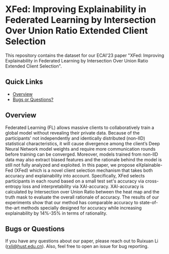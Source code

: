 # XFed: Improving Explainability in Federated Learning by Intersection Over Union Ratio Extended Client Selection
This repository contains the dataset for our ECAI'23 paper "XFed: Improving Explainability in Federated Learning by Intersection Over Union Ratio Extended Client Selection".

## Quick Links

- [Overview](#overview)
- [Bugs or Questions?](#bugs-or-questions)


## Overview
Federated Learning (FL) allows massive clients to collaboratively train a global model without revealing their private data. 
Because of the participants' not independently and identically distributed (non-IID) statistical characteristics, it will cause divergence among the client’s Deep Neural Network model weights and require more communication rounds before training can be converged. Moreover, models trained from non-IID data may also extract biased features and the rationale behind the model is still not fully analyzed and exploited.
In this paper, we propose eXplainable-Fed (XFed) which is a novel client selection mechanism that takes both accuracy and explainability into account.
Specifically, XFed selects participants in each round based on a small test set's accuracy via cross-entropy loss and interpretability via XAI-accuracy. 
XAI-accuracy is calculated by Intersection over Union Ratio between the heat map and the truth mask to evaluate the overall rationale of accuracy. 
The results of our experiments show that our method has comparable accuracy to state-of-the-art methods specially designed for accuracy while increasing explainability by 14\%-35\% in terms of rationality.



## Bugs or Questions

If you have any questions about our paper, please reach out to Ruixuan Li (rxli@hust.edu.cn). Also, feel free to open an issue for bug reporting.


